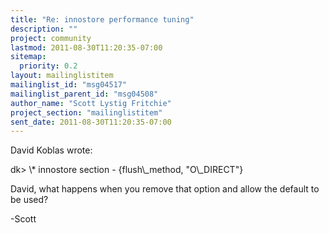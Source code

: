 ```yaml
---
title: "Re: innostore performance tuning"
description: ""
project: community
lastmod: 2011-08-30T11:20:35-07:00
sitemap:
  priority: 0.2
layout: mailinglistitem
mailinglist_id: "msg04517"
mailinglist_parent_id: "msg04508"
author_name: "Scott Lystig Fritchie"
project_section: "mailinglistitem"
sent_date: 2011-08-30T11:20:35-07:00
---
```



David Koblas  wrote:

dk&gt; \\* innostore section - {flush\\_method, "O\\_DIRECT"}

David, what happens when you remove that option and allow the default to
be used?

-Scott

